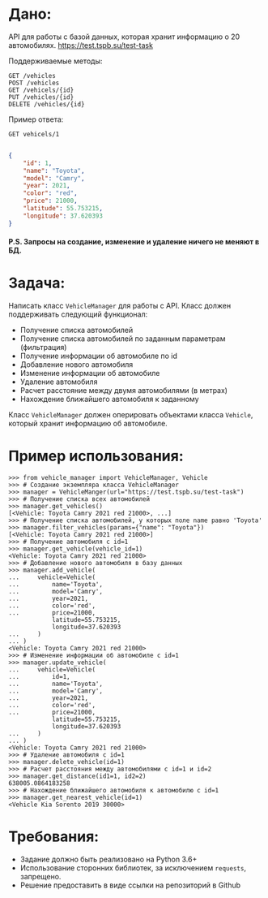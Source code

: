 # Дано:
API для работы с базой данных, которая хранит информацию о 20 автомобилях. 
https://test.tspb.su/test-task

Поддерживаемые методы:
```djangourlpath
GET /vehicles
POST /vehicles
GET /vehicels/{id}
PUT /vehicles/{id}
DELETE /vehicles/{id}
```

Пример ответа:
```djangourlpath
GET vehicels/1
```
```json

{
    "id": 1,
    "name": "Toyota",
    "model": "Camry",
    "year": 2021,
    "color": "red",
    "price": 21000,
    "latitude": 55.753215,
    "longitude": 37.620393
}

```
#### P.S. Запросы на создание, изменение и удаление ничего не меняют в БД.

# Задача:
Написать класс `VehicleManager` для работы с API.
Класс должен поддерживать следующий функционал:
- Получение списка автомобилей
- Получение списка автомобилей по заданным параметрам (фильтрация)
- Получение информации об автомобиле по id
- Добавление нового автомобиля
- Изменение информации об автомобиле
- Удаление автомобиля
- Расчет расстояние между двумя автомобилями (в метрах)
- Нахождение ближайшего автомобиля к заданному

Класс `VehicleManager` должен оперировать объектами класса `Vehicle`, который хранит информацию об автомобиле.

# Пример использования:
```pycon
>>> from vehicle_manager import VehicleManager, Vehicle
>>> # Создание экземпляра класса VehicleManager
>>> manager = VehicleManger(url="https://test.tspb.su/test-task")
>>> # Получение списка всех автомобилей
>>> manager.get_vehicles()
[<Vehicle: Toyota Camry 2021 red 21000>, ...]
>>> # Получение списка автомобилей, у которых поле name равно 'Toyota'
>>> manager.filter_vehicles(params={"name": "Toyota"})
[<Vehicle: Toyota Camry 2021 red 21000>]
>>> # Получение автомобиля с id=1
>>> manager.get_vehicle(vehicle_id=1)
<Vehicle: Toyota Camry 2021 red 21000>
>>> # Добавление нового автомобиля в базу данных
>>> manager.add_vehicle(
...     vehicle=Vehicle(
...         name='Toyota',
...         model='Camry',
...         year=2021,
...         color='red',
...         price=21000,
            latitude=55.753215,
            longitude=37.620393
...     )
... )
<Vehicle: Toyota Camry 2021 red 21000>
>>> # Изменение информации об автомобиле с id=1
>>> manager.update_vehicle(
...     vehicle=Vehicle(
...         id=1,
...         name='Toyota',
...         model='Camry',
...         year=2021,
...         color='red',
...         price=21000,
            latitude=55.753215,
            longitude=37.620393
...     )
... )
<Vehicle: Toyota Camry 2021 red 21000>
>>> # Удаление автомобиля с id=1
>>> manager.delete_vehicle(id=1)
>>> # Расчет расстояния между автомобилями с id=1 и id=2
>>> manager.get_distance(id1=1, id2=2)
638005.0864183258
>>> # Нахождение ближайшего автомобиля к автомобилю с id=1
>>> manager.get_nearest_vehicle(id=1)
<Vehicle Kia Sorento 2019 30000>
```

# Требования:

- Задание должно быть реализовано на Python 3.6+
- Использование сторонних библиотек, за исключением `requests`, запрещено.
- Решение предоставить в виде ссылки на репозиторий в Github
